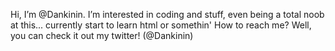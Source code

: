 Hi, I’m @Dankinin.
I’m interested in coding and stuff, even being a total noob at this...
currently start to learn html or somethin'
How to reach me? Well, you can check it out my twitter! (@Dankinin)

<!---
Dankinh0/Dankinh0 is a ✨ special ✨ repository because its `README.md` (this file) appears on your GitHub profile.
You can click the Preview link to take a look at your changes.
--->
